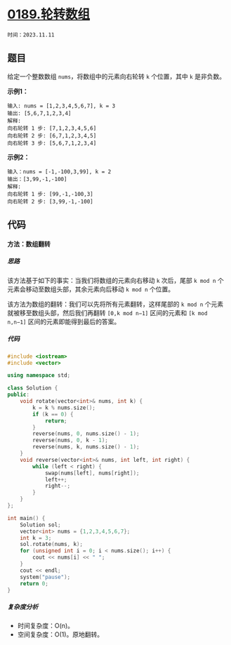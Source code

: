 # [0189.轮转数组](https://leetcode.cn/problems/rotate-array/)

`时间：2023.11.11`

## 题目

给定一个整数数组 `nums`，将数组中的元素向右轮转 `k` 个位置，其中 `k` 是非负数。

**示例1：**

```
输入: nums = [1,2,3,4,5,6,7], k = 3
输出: [5,6,7,1,2,3,4]
解释:
向右轮转 1 步: [7,1,2,3,4,5,6]
向右轮转 2 步: [6,7,1,2,3,4,5]
向右轮转 3 步: [5,6,7,1,2,3,4]
```

**示例2：**

```
输入：nums = [-1,-100,3,99], k = 2
输出：[3,99,-1,-100]
解释: 
向右轮转 1 步: [99,-1,-100,3]
向右轮转 2 步: [3,99,-1,-100]
```

## 代码

#### 方法：数组翻转

##### 思路

该方法基于如下的事实：当我们将数组的元素向右移动 `k` 次后，尾部 `k mod n` 个元素会移动至数组头部，其余元素向后移动 `k mod n` 个位置。

该方法为数组的翻转：我们可以先将所有元素翻转，这样尾部的 `k mod n` 个元素就被移至数组头部，然后我们再翻转 `[0,k mod n−1]` 区间的元素和 `[k mod n,n−1]` 区间的元素即能得到最后的答案。

##### 代码

```c++
#include <iostream>
#include <vector>

using namespace std;

class Solution {
public:
    void rotate(vector<int>& nums, int k) {
        k = k % nums.size();
        if (k == 0) {
            return;
        }
        reverse(nums, 0, nums.size() - 1);
        reverse(nums, 0, k - 1);
        reverse(nums, k, nums.size() - 1);
    }
    void reverse(vector<int>& nums, int left, int right) {
        while (left < right) {
            swap(nums[left], nums[right]);
            left++;
            right--;
        }
    }
};

int main() {
    Solution sol;
    vector<int> nums = {1,2,3,4,5,6,7};
    int k = 3;
    sol.rotate(nums, k);
    for (unsigned int i = 0; i < nums.size(); i++) {
        cout << nums[i] << " ";
    }
    cout << endl;
    system("pause");
    return 0;
}
```

##### 复杂度分析

- 时间复杂度：O(n)。
- 空间复杂度：O(1)。原地翻转。
